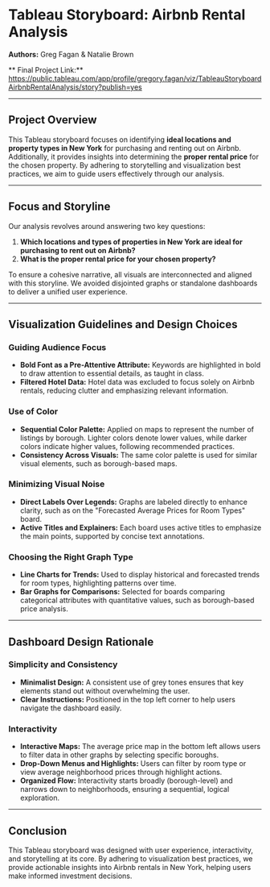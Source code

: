 # Tableau Storyboard: Airbnb Rental Analysis  
**Authors:** Greg Fagan & Natalie Brown  

** Final Project Link:** https://public.tableau.com/app/profile/gregory.fagan/viz/TableauStoryboardAirbnbRentalAnalysis/story?publish=yes


---

## Project Overview  
This Tableau storyboard focuses on identifying **ideal locations and property types in New York** for purchasing and renting out on Airbnb. Additionally, it provides insights into determining the **proper rental price** for the chosen property. By adhering to storytelling and visualization best practices, we aim to guide users effectively through our analysis.

---

## Focus and Storyline  
Our analysis revolves around answering two key questions:  
1. **Which locations and types of properties in New York are ideal for purchasing to rent out on Airbnb?**  
2. **What is the proper rental price for your chosen property?**  

To ensure a cohesive narrative, all visuals are interconnected and aligned with this storyline. We avoided disjointed graphs or standalone dashboards to deliver a unified user experience.

---

## Visualization Guidelines and Design Choices  

### Guiding Audience Focus  
- **Bold Font as a Pre-Attentive Attribute:** Keywords are highlighted in bold to draw attention to essential details, as taught in class.  
- **Filtered Hotel Data:** Hotel data was excluded to focus solely on Airbnb rentals, reducing clutter and emphasizing relevant information.  

### Use of Color  
- **Sequential Color Palette:** Applied on maps to represent the number of listings by borough. Lighter colors denote lower values, while darker colors indicate higher values, following recommended practices.  
- **Consistency Across Visuals:** The same color palette is used for similar visual elements, such as borough-based maps.  

### Minimizing Visual Noise  
- **Direct Labels Over Legends:** Graphs are labeled directly to enhance clarity, such as on the "Forecasted Average Prices for Room Types" board.  
- **Active Titles and Explainers:** Each board uses active titles to emphasize the main points, supported by concise text annotations.  

### Choosing the Right Graph Type  
- **Line Charts for Trends:** Used to display historical and forecasted trends for room types, highlighting patterns over time.  
- **Bar Graphs for Comparisons:** Selected for boards comparing categorical attributes with quantitative values, such as borough-based price analysis.  

---

## Dashboard Design Rationale  

### Simplicity and Consistency  
- **Minimalist Design:** A consistent use of grey tones ensures that key elements stand out without overwhelming the user.  
- **Clear Instructions:** Positioned in the top left corner to help users navigate the dashboard easily.  

### Interactivity  
- **Interactive Maps:** The average price map in the bottom left allows users to filter data in other graphs by selecting specific boroughs.  
- **Drop-Down Menus and Highlights:** Users can filter by room type or view average neighborhood prices through highlight actions.  
- **Organized Flow:** Interactivity starts broadly (borough-level) and narrows down to neighborhoods, ensuring a sequential, logical exploration.  



---

## Conclusion  
This Tableau storyboard was designed with user experience, interactivity, and storytelling at its core. By adhering to visualization best practices, we provide actionable insights into Airbnb rentals in New York, helping users make informed investment decisions.  
